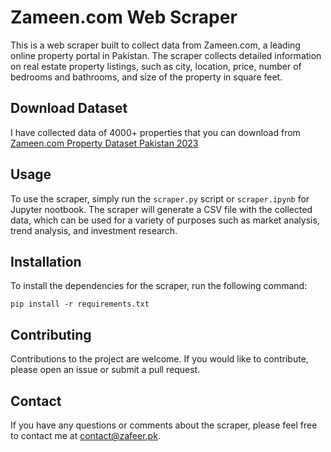 # Zameen.com Web Scraper

This is a web scraper built to collect data from Zameen.com, a leading online property portal in Pakistan. The scraper collects detailed information on real estate property listings, such as city, location, price, number of bedrooms and bathrooms, and size of the property in square feet.

## Download Dataset

I have collected data of 4000+ properties that you can download from [Zameen.com Property Dataset Pakistan 2023](https://www.kaggle.com/datasets/muhammadzafeer/zameen-com-property-data-pakistan-2023)

## Usage

To use the scraper, simply run the `scraper.py` script or `scraper.ipynb` for Jupyter nootbook. The scraper will generate a CSV file with the collected data, which can be used for a variety of purposes such as market analysis, trend analysis, and investment research.

## Installation

To install the dependencies for the scraper, run the following command:

```
pip install -r requirements.txt
```

## Contributing

Contributions to the project are welcome. If you would like to contribute, please open an issue or submit a pull request.

## Contact

If you have any questions or comments about the scraper, please feel free to contact me at contact@zafeer.pk.
